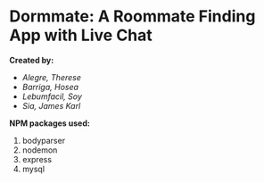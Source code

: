 # Dormmate: A Roommate Finding App with Live Chat

**Created by:**
  - *Alegre, Therese*
  - *Barriga, Hosea*
  - *Lebumfacil, Soy*
  - *Sia, James Karl*


**NPM packages used:**
 1. bodyparser
 2. nodemon
 3. express
 4. mysql



